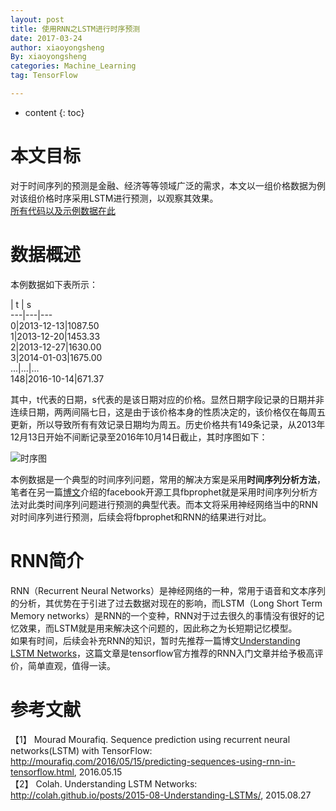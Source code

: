 ```yaml
---
layout: post
title: 使用RNN之LSTM进行时序预测
date: 2017-03-24
author: xiaoyongsheng
By: xiaoyongsheng
categories: Machine_Learning
tag: TensorFlow

---  
```


* content
{: toc}

# 本文目标  
对于时间序列的预测是金融、经济等等领域广泛的需求，本文以一组价格数据为例对该组价格时序采用LSTM进行预测，以观察其效果。  
[所有代码以及示例数据在此](https://github.com/betterxys/tensorflow-lstm-regression)

# 数据概述  
本例数据如下表所示：  

  | t | s  
---|---|---  
 0|2013-12-13|1087.50  
 1|2013-12-20|1453.33  
 2|2013-12-27|1630.00  
 3|2014-01-03|1675.00  
...|...|...  
148|2016-10-14|671.37  

其中，t代表的日期，s代表的是该日期对应的价格。显然日期字段记录的日期并非连续日期，两两间隔七日，这是由于该价格本身的性质决定的，该价格仅在每周五更新，所以导致所有有效记录日期均为周五。历史价格共有149条记录，从2013年12月13日开始不间断记录至2016年10月14日截止，其时序图如下：

![时序图](https://github.com/betterxys/tensorflow-lstm-regression/tree/master/figures/sequence.png)

本例数据是一个典型的时间序列问题，常用的解决方案是采用**时间序列分析方法**，笔者在另一篇[博文](https://betterxys.github.io/2017/03/20/fbprophet/)介绍的facebook开源工具fbprophet就是采用时间序列分析方法对此类时间序列问题进行预测的典型代表。而本文将采用神经网络当中的RNN对时间序列进行预测，后续会将fbprophet和RNN的结果进行对比。

# RNN简介
RNN（Recurrent Neural Networks）是神经网络的一种，常用于语音和文本序列的分析，其优势在于引进了过去数据对现在的影响，而LSTM（Long Short Term Memory networks）是RNN的一个变种，RNN对于过去很久的事情没有很好的记忆效果，而LSTM就是用来解决这个问题的，因此称之为长短期记忆模型。  
如果有时间，后续会补充RNN的知识，暂时先推荐一篇博文[Understanding LSTM Networks](http://colah.github.io/posts/2015-08-Understanding-LSTMs/)，这篇文章是tensorflow官方推荐的RNN入门文章并给予极高评价，简单直观，值得一读。

# 参考文献  
【1】 Mourad Mourafiq. Sequence prediction using recurrent neural networks(LSTM) with TensorFlow: http://mourafiq.com/2016/05/15/predicting-sequences-using-rnn-in-tensorflow.html, 2016.05.15  
【2】 Colah. Understanding LSTM Networks: http://colah.github.io/posts/2015-08-Understanding-LSTMs/, 2015.08.27
